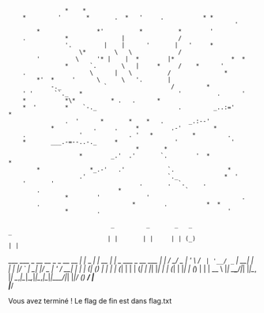 
                    *    *
        *         '       *       .  *   '     .           * *
                                                                    '
            *                *'          *          *        '
        .           *               |               /
                    '.         |    |      '       |   '     *
                        \*        \   \             /
            '          \     '* |    |  *        |*                *  *
                    *      `.       \   |     *     /    *      '
        .                  \      |   \          /               *
            *'  *     '      \      \   '.       |
                -._            `                  /         *
        ' '      ``._   *                           '          .      '
        *           *\*          * .   .      *
        *  '        *    `-._                       .         _..:='        *
                    .  '      *       *    *   .       _.:--'
                *           .     .     *         .-'         *
        .               '             . '   *           *         .
        *       ___.-=--..-._     *                '               '
                                        *       *
                        *        _.'  .'       `.        '  *             *
            *              *_.-'   .'            `.               *
                        .'                       `._             *  '
        '       '                        .       .  `.     .
            .                      *                  `
                    *        '             '                          .
            .                          *        .           *  *
                    *        .                                    '

                                 _         _       _   _                   _ 
                                | |       | |     | | (_)                 | |
  ___ ___  _ __   __ _ _ __ __ _| |_ _   _| | __ _| |_ _  ___  _ __  ___  | |
 / __/ _ \| '_ \ / _` | '__/ _` | __| | | | |/ _` | __| |/ _ \| '_ \/ __| | |
| (_| (_) | | | | (_| | | | (_| | |_| |_| | | (_| | |_| | (_) | | | \__ \ |_|
 \___\___/|_| |_|\__, |_|  \__,_|\__|\__,_|_|\__,_|\__|_|\___/|_| |_|___/ (_)
                  __/ |                                                      
                 |___/                                                       


Vous avez terminé !
Le flag de fin est dans flag.txt


